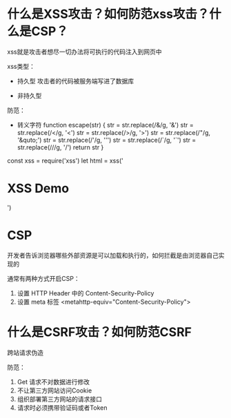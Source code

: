# 什么是XSS攻击？如何防范xss攻击？什么是CSP？
xss就是攻击者想尽一切办法将可执行的代码注入到网页中

xss类型：
  - 持久型
    攻击者的代码被服务端写进了数据库

  - 非持久型
    <!-- http://www.baidu.com?name=<script>alert(1)</script> -->

防范：
  - 转义字符
  function escape(str) {
    str = str.replace(/&/g, '&amp;')
    str = str.replace(/</g, '&lt;')
    str = str.replace(/>/g, '&gt;')
    str = str.replace(/"/g, '&quto;')
    str = str.replace(/'/g, '&#39;')
    str = str.replace(/`/g, '&#96;')
    str = str.replace(/\//g, '&#x2F;')
    return str
  }
  <!-- <script>alert(1)</script> -->
  <!-- &lt;script&gt;alert(1)&lt;&#x2F;script&gt; -->

  const xss = require('xss')
  let html = xss('<h1>XSS Demo</h1>')


# CSP
  开发者告诉浏览器哪些外部资源是可以加载和执行的，如何拦截是由浏览器自己实现的

通常有两种方式开启CSP：
  1. 设置 HTTP Header 中的 Content-Security-Policy
  2. 设置 meta 标签 <metahttp-equiv="Content-Security-Policy">
  <!-- Content-Security-Policy: default-src 'self' -->
  <!-- Content-Security-Policy: img-src http://* -->

# 什么是CSRF攻击？如何防范CSRF
跨站请求伪造

防范：
1. Get 请求不对数据进行修改
2. 不让第三方网站访问Cookie
3. 组织部署第三方网站的请求接口
4. 请求时必须携带验证码或者Token
